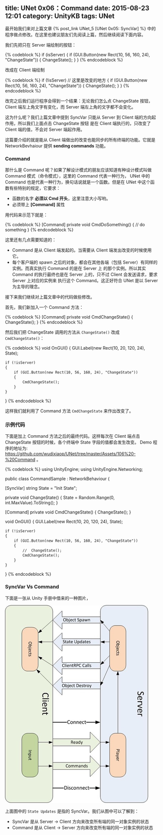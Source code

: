 title: UNet 0x06：Command
date: 2015-08-23 12:01
category: UnityKB
tags: UNet
---

最开始我们来对上篇文章 {% post_link UNet_5 [UNet 0x05: SyncVar] %} 中的程序做点修改。在这里也建议朋友们先阅读上篇，然后继续阅读下面内容。

我们先把只在 Server 端绘制的按钮：

{% codeblock %}
if (isServer)
{
    if (GUI.Button(new Rect(10, 56, 160, 24), "ChangeState"))
    {
        ChangeState();
    }
}
{% endcodeblock %}
	
改成在 Client 端绘制
	
<!--more-->


{% codeblock %}
if (!isServer) // 这里是改变的地方
{
    if (GUI.Button(new Rect(10, 56, 160, 24), "ChangeState"))
    {
        ChangeState();
    }
}
{% endcodeblock %}
	
改完之后我们运行程序会得到一个结果：无论我们怎么点 ChangeState 按钮，Client 端左上角文字有变化，而 Server 端左上角的文字都不会变化。

这为什么呢？我们上篇文章中提到 SyncVar 只能从 Server 到 Client 端的方向起作用，所以我们上面点击 ChangeState 按钮
是在 Client 端执行的，只改变了 Client 端的值，不会对 Server 端起作用。

这篇要介绍的就是能从 Client 端做出的改变也能同步的所有终端的功能。它就是 NetworkBevhaiour 提供 __sending commands__ 功能。

### Command

那什么是 Command 呢？如果了解设计模式的朋友应该知道有种设计模式叫做 Command 模式（命令模式），这里的 Command 代表一种行为，
UNet 中的 Command 也是代表一种行为，换句话说就是一个函数。但是在 UNet 中这个函数有些特别的规定，它要求：

* 函数的名字 __必须以 Cmd 开头__，这里注意大小写哟。
* 必须带上 __[Command]__ 属性

用代码来示范下就是：

{% codeblock %}
[Command]
private void CmdDoSomething()
{
    // do something
}
{% endcodeblock %}

这里还有几点需要知道的：

* Command 是从 Client 端发起的。当需要从 Client 端发出改变的时候使用它。
* 每个客户端的 spawn 之后的对象，都会在其他各端（包括 Server）有同样的实例。而真实执行 Command 的是在 Server 上
的那个实例。所以其实 Command 的执行最终也是在 Server 上的，只不过 Client 会发送请求，要求 Server 上对应的实例来
执行这个 Command。这正好符合 UNet 是以 Server 为主导的理念。

接下来我们继续对上篇文章中的代码做些修改。

首先，我们新加入一个 Command 方法：

{% codeblock %}
[Command]
private void CmdChangeState()
{
    ChangeState();
}
{% endcodeblock %}
	
然后我们把 ChangeState 调用的方法从 `ChangeState()` 改成 `CmdChangeState()`：

{% codeblock %}
void OnGUI()
{
    GUI.Label(new Rect(10, 20, 120, 24), State);
    
    if (!isServer)
    {
        if (GUI.Button(new Rect(10, 56, 160, 24), "ChangeState"))
        {
            CmdChangeState();
        }
    }
} 
{% endcodeblock %}
	
这样我们就利用了 Command 方法 `CmdChangeState` 来作出改变了。

### 示例代码

下面是加上 Command 方法之后的最终代码。这样每次在 Client 端点击 ChangeState 按钮的时候，各个终端中 State 字段的值都会发生改变。
Demo 程序的地址为: <https://github.com/wudixiaop/UNet/tree/master/Assets/106%20-%20Command> 。

{% codeblock %}
using UnityEngine;
using UnityEngine.Networking;

public class CommandSample : NetworkBehaviour {

[SyncVar]
string State = "Init State";

private void ChangeState()
{
    State = Random.Range(0, int.MaxValue).ToString();
}

[Command]
private void CmdChangeState()
{
    ChangeState();
}

void OnGUI()
{
    GUI.Label(new Rect(10, 20, 120, 24), State);
    
    if (!isServer)
    {
        if (GUI.Button(new Rect(10, 56, 160, 24), "ChangeState"))
        {
            //  ChangeState();
            CmdChangeState();
        }
    }
}
{% endcodeblock %}

### SyncVar Vs Command

下面是一张从 Unity 手册中借来的一种图片，

![UNetDirection](/images/UNet/UNetDirections.jpg)

上面图中的 `State Updates` 是指的 SyncVar。我们从图中可以了解到：

* SyncVar 是从 Server -> Client 方向来改变所有端的同一对象实例的状态
* Command 是从 Client -> Server 方向来改变所有端的同一对象实例的状态
